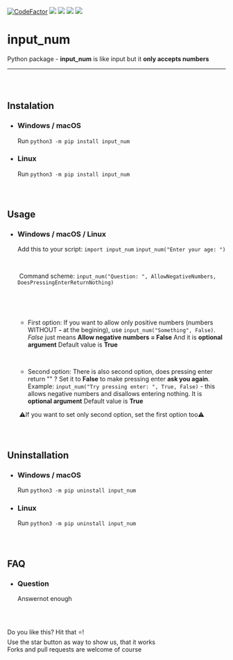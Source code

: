 [![CodeFactor](https://www.codefactor.io/repository/github/hexagoncore/input_num/badge)](#/)
[<img src="https://img.shields.io/github/license/HexagonCore/input_num">](#/)
[<img src="https://img.shields.io/github/stars/HexagonCore/input_num">](#/)
[<img src="https://img.shields.io/github/forks/HexagonCore/input_num">](#/)
[<img src="https://img.shields.io/github/issues/HexagonCore/input_num">](#/)


# input_num
Python package - **input_num** is like input but it **only accepts numbers**
___
### ‎

## Instalation
* ### Windows / macOS
	Run `python3 -m pip install input_num`
	
* ### Linux
	Run `python3 -m pip install input_num`
### ‎

## Usage
* ### Windows / macOS / Linux
	Add this to your script:
	`import input_num`
	`input_num("Enter your age: ")`
	
	 ‎
	
	 ‎
	Command scheme: `input_num("Question: ", AllowNegativeNumbers, DoesPressingEnterReturnNothing)`
	
	 ‎
	
	 ‎
	* First option:
	    If you want to allow only positive numbers (numbers WITHOUT **-** at the begining), use `input_num("Something", False)`.
	    *False* just means **Allow negative numbers = False**
	    And it is **optional argument**
	    Default value is **True**
	
	 ‎
	* Second option:
	    There is also second option, does pressing enter return "" ? Set it to **False** to make pressing enter **ask you again**.
	    Example: `input_num("Try pressing enter: ", True, False)` - this allows negative numbers and disallows entering nothing.
	    It is **optional argument**
	    Default value is **True**
	
	 ‎
⚠️If you want to set only second option, set the first option too⚠️
	

### ‎

## Uninstallation
* ### Windows / macOS
	Run `python3 -m pip uninstall input_num`
	
* ### Linux
	Run `python3 -m pip uninstall input_num`

### ‎
## FAQ
* ### Question
	Answernot enough
### ‎


Do you like this? Hit that ⭐!                                
Use the star button as way to show us, that it works              
Forks and pull requests are welcome of course
 

